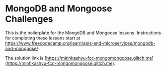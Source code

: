 # MongoDB and Mongoose Challenges

This is the boilerplate for the MongoDB and Mongoose lessons. Instructions for completing these lessons start at https://www.freecodecamp.org/learn/apis-and-microservices/mongodb-and-mongoose/

The solution link is [https://minhkashyu-fcc-mongomongoose.glitch.me](https://minhkashyu-fcc-mongomongoose.glitch.me).